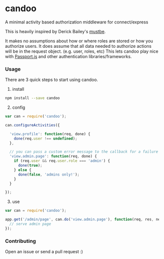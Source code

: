 # candoo
A minimal activity based authorization middleware for connect/express

This is heavily inspired by Derick Bailey's [mustbe](https://github.com/derickbailey/mustbe).

It makes no assumptions about how or where roles are stored or how you authorize
users. It does assume that all data needed to authorize actions will be in the 
request object. (e.g. user, roles, etc) This lets candoo play nice with
[Passport.js](https://github.com/jaredhanson/passport) and other authentication
libraries/frameworks.

### Usage
There are 3 quick steps to start using candoo.

1) install
```bash
npm install --save candoo
```

2) config
```javascript
var can = require('candoo');

can.configureActivities({

  'view.profile': function(req, done) {
    done(req.user !== undefined);
  },

  // you can pass a custom error message to the callback for a failure
  'view.admin.page': function(req, done) {
    if (req.user && req.user.role === 'admin') {
      done(true);
    } else {
      done(false, 'admins only!');
    }
  }

});
```

3) use
```javascript
var can = require('candoo');

app.get('/admin/page', can.do('view.admin.page'), function(req, res, next) {
  // serve admin page
});
```

### Contributing
Open an issue or send a pull request :)
